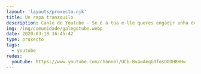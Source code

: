 ```yaml
---
layout: 'layouts/proxecto.njk'
title: Un rapa transquilo
description: Canle de Youtube - Se é a túa e lle queres engadir unha descrición e etiquetas, ponte en contacto con nós.
img: /img/comunidade/galegotube.webp
date: 2020-03-18 16:45:42
type: proxecto
tags:
  - youtube
redes:
  youtube: https://www.youtube.com/channel/UC6-Bv4wAeqG0fosD0DH8HHw
---
```


